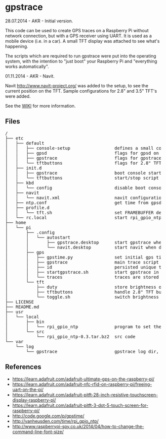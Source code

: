 gpstrace
========

28.07.2014 - AKR - Initial version.

This code can be used to create GPS traces on a Raspberry Pi without network connection, but with a GPS receiver using UART. It is used as a mobile device (i.e. in a car). A small TFT display was attached to see what's happening.

The scripts which are required to run gpstrace were put into the operating system, with the intention to "just boot" your Raspberry Pi and "everything works automatically".

01.11.2014 - AKR - Navit.

Navit http://www.navit-project.org/ was added to the setup, to see the current position on the TFT.
Sample configurations for 2.8" and 3.5" TFT's were added.



See the [WIKI](https://github.com/kruthoff/gpstrace/wiki) for more information.


Files
-----
<pre>
/
├── etc
│   ├── default
│   │   ├── console-setup                 defines a small console font
│   │   ├── gpsd                          flags for gpsd on GPIO
│   │   ├── gpstrace                      flags for gpstrace script
│   │   └── tftbuttons                    flags for 2.8" TFT tftbuttons script
│   ├── init.d
│   │   ├── gpstrace                      boot console start/stop script
│   │   └── tftbuttons                    start/stop script
│   ├── kbd
│   │   └── config                        disable boot console screensaver
│   ├── navit
│   │   └── navit.xml                     navit configuration with OSD for 3.5" TFT
│   ├── ntp.conf                          get time from gpsd
│   ├── profile.d
│   │   └── tft.sh                        set FRAMEBUFFER device for TFT at login
│   └── rc.local                          start rpi_gpio_ntp, startx
├── home
│   └── pi
│       ├── .config
│       │   └── autostart
│       │       ├── gpstrace.desktop      start gpstrace when desktop starts (default)
│       │       └── navit.desktop         start navit when desktop starts
│       ├── gps
│       │   ├── gpstime.py                set initial gps time to OS 
│       │   ├── gpstrace                  main trace script
│       │   ├── id                        persisted unique trace filename prefix
│       │   ├── startgpstrace.sh          start gpstrace in terminal when desktop starts
│       │   └── traces                    traces are stored here
│       └── tft
│           ├── duty                      store brightness of 3.5" TFT backlight
│           ├── tftbuttons                handle 2.8" TFT buttons, i.e. switch backlight
│           └── toggle.sh                 switch brightness of 3.5" TFT backlight
├── LICENSE
├── README.md
├── usr
│   └── local
│       ├── bin
│       │   └── rpi_gpio_ntp              program to set the initial time from PPS
│       └── src
│           └── rpi_gpio_ntp-0.3.tar.bz2  src code
└── var
    └── log
        └── gpstrace                      gpstrace log dir, if started via boot console
</pre>


References
----------

* https://learn.adafruit.com/adafruit-ultimate-gps-on-the-raspberry-pi/
* https://learn.adafruit.com/adafruit-nfc-rfid-on-raspberry-pi/freeing-uart-on-the-pi/
* https://learn.adafruit.com/adafruit-pitft-28-inch-resistive-touchscreen-display-raspberry-pi/
* https://learn.adafruit.com/adafruit-pitft-3-dot-5-touch-screen-for-raspberry-pi/
* http://code.google.com/p/gpstime/
* http://vanheusden.com/time/rpi_gpio_ntp/
* http://www.raspberrypi-spy.co.uk/2014/04/how-to-change-the-command-line-font-size/

